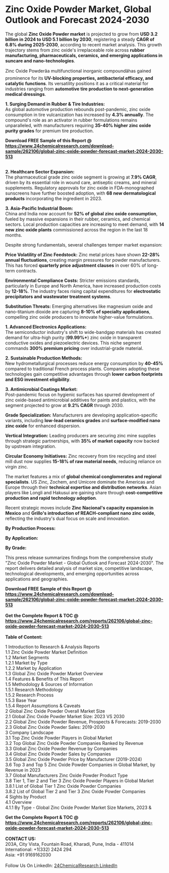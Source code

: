 <h1>Zinc Oxide Powder Market, Global Outlook and Forecast 2024-2030</h1><p>The global <strong>Zinc Oxide Powder market</strong> is projected to grow from <strong>USD 3.2 billion in 2024 to USD 5.1 billion by 2030</strong>, registering a steady <strong>CAGR of 6.8% during 2025-2030</strong>, according to recent market analysis. This growth trajectory stems from zinc oxide's irreplaceable role across <strong>rubber manufacturing, pharmaceuticals, ceramics, and emerging applications in suncare and nano-technologies</strong>.</p><p>Zinc Oxide Powderâa multifunctional inorganic compoundâhas gained prominence for its <strong>UV-blocking properties, antibacterial efficacy, and catalytic functions</strong>. Its versatility positions it as a critical material for industries ranging from <strong>automotive tire production to next-generation medical dressings</strong>.</p><p><strong>1. Surging Demand in Rubber &amp; Tire Industries:</strong><br>
As global automotive production rebounds post-pandemic, zinc oxide consumption in tire vulcanization has increased by <strong>4.3% annually</strong>. The compound's role as an activator in rubber formulations remains unparalleled, with manufacturers requiring <strong>35-40% higher zinc oxide purity grades</strong> for premium tire production.</p><div><b>Download FREE Sample of this Report @ 
            <a href="https://www.24chemicalresearch.com/download-sample/262106/global-zinc-oxide-powder-forecast-market-2024-2030-513">
            https://www.24chemicalresearch.com/download-sample/262106/global-zinc-oxide-powder-forecast-market-2024-2030-513</a></b></div><br><p><strong>2. Healthcare Sector Expansion:</strong><br>
The pharmaceutical grade zinc oxide segment is growing at <strong>7.9% CAGR</strong>, driven by its essential role in wound care, antiseptic creams, and mineral supplements. Regulatory approvals for zinc oxide in FDA-monographed sunscreens have further boosted adoption, with <strong>68 new dermatological products</strong> incorporating the ingredient in 2023.</p><p><strong>3. Asia-Pacific Industrial Boom:</strong><br>
China and India now account for <strong>52% of global zinc oxide consumption</strong>, fueled by massive expansions in their rubber, ceramics, and chemical sectors. Local production capacities are increasing to meet demand, with <strong>14 new zinc oxide plants</strong> commissioned across the region in the last 18 months.</p><p>Despite strong fundamentals, several challenges temper market expansion:</p><p><strong>Price Volatility of Zinc Feedstock:</strong> Zinc metal prices have shown <strong>22-28% annual fluctuations</strong>, creating margin pressures for powder manufacturers. This has forced <strong>quarterly price adjustment clauses</strong> in over 60% of long-term contracts.</p><p><strong>Environmental Compliance Costs:</strong> Stricter emissions standards, particularly in Europe and North America, have increased production costs by <strong>12-18%</strong>. The industry faces rising capital expenditures for <strong>electrostatic precipitators and wastewater treatment systems</strong>.</p><p><strong>Substitution Threats:</strong> Emerging alternatives like magnesium oxide and nano-titanium dioxide are capturing <strong>8-10% of specialty applications</strong>, compelling zinc oxide producers to innovate higher-value formulations.</p><p><strong>1. Advanced Electronics Applications:</strong><br>
The semiconductor industry's shift to wide-bandgap materials has created demand for ultra-high purity (<strong>99.99%+</strong>) zinc oxide in transparent conductive oxides and piezoelectric devices. This niche segment commands <strong>300% premium pricing</strong> over industrial-grade material.</p><p><strong>2. Sustainable Production Methods:</strong><br>
New hydrometallurgical processes reduce energy consumption by <strong>40-45%</strong> compared to traditional French process plants. Companies adopting these technologies gain competitive advantages through <strong>lower carbon footprints and ESG investment eligibility</strong>.</p><p><strong>3. Antimicrobial Coatings Market:</strong><br>
Post-pandemic focus on hygienic surfaces has spurred development of zinc oxide-based antimicrobial additives for paints and plastics, with the segment projected to grow at <strong>9.2% CAGR</strong> through 2030.</p><p><strong>Grade Specialization:</strong> Manufacturers are developing application-specific variants, including <strong>low-lead ceramics grades</strong> and <strong>surface-modified nano zinc oxide</strong> for enhanced dispersion.</p><p><strong>Vertical Integration:</strong> Leading producers are securing zinc mine supplies through strategic partnerships, with <strong>35% of market capacity</strong> now backed by upstream integration.</p><p><strong>Circular Economy Initiatives:</strong> Zinc recovery from tire recycling and steel mill dust now supplies <strong>15-18% of raw material needs</strong>, reducing reliance on virgin zinc.</p><p>The market features a mix of <strong>global chemical conglomerates and regional specialists</strong>. US Zinc, Zochem, and Umicore dominate the Americas and Europe through their <strong>technical expertise and distribution networks</strong>. Asian players like Longli and Hakusui are gaining share through <strong>cost-competitive production and rapid technology adoption</strong>.</p><p>Recent strategic moves include <strong>Zinc Nacional's capacity expansion in Mexico</strong> and <strong>Grillo's introduction of REACH-compliant nano zinc oxide</strong>, reflecting the industry's dual focus on scale and innovation.</p><p><strong>By Production Process:</strong></p><p><strong>By Application:</strong></p><p><strong>By Grade:</strong></p><p>This press release summarizes findings from the comprehensive study "Zinc Oxide Powder Market - Global Outlook and Forecast 2024-2030". The report delivers detailed analysis of market size, competitive landscape, technological developments, and emerging opportunities across applications and geographies.</p><div><b>Download FREE Sample of this Report @ 
            <a href="https://www.24chemicalresearch.com/download-sample/262106/global-zinc-oxide-powder-forecast-market-2024-2030-513">
            https://www.24chemicalresearch.com/download-sample/262106/global-zinc-oxide-powder-forecast-market-2024-2030-513</a></b></div><br><div><b>Get the Complete Report & TOC @ 
            <a href="https://www.24chemicalresearch.com/reports/262106/global-zinc-oxide-powder-forecast-market-2024-2030-513">
            https://www.24chemicalresearch.com/reports/262106/global-zinc-oxide-powder-forecast-market-2024-2030-513</a></b></div><br>
            <b>Table of Content:</b><p>1 Introduction to Research & Analysis Reports<br />
    1.1 Zinc Oxide Powder Market Definition<br />
    1.2 Market Segments<br />
        1.2.1 Market by Type<br />
        1.2.2 Market by Application<br />
    1.3 Global Zinc Oxide Powder Market Overview<br />
    1.4 Features & Benefits of This Report<br />
    1.5 Methodology & Sources of Information<br />
        1.5.1 Research Methodology<br />
        1.5.2 Research Process<br />
        1.5.3 Base Year<br />
        1.5.4 Report Assumptions & Caveats<br />
2 Global Zinc Oxide Powder Overall Market Size<br />
    2.1 Global Zinc Oxide Powder Market Size: 2023 VS 2030<br />
    2.2 Global Zinc Oxide Powder Revenue, Prospects & Forecasts: 2019-2030<br />
    2.3 Global Zinc Oxide Powder Sales: 2019-2030<br />
3 Company Landscape<br />
    3.1 Top Zinc Oxide Powder Players in Global Market<br />
    3.2 Top Global Zinc Oxide Powder Companies Ranked by Revenue<br />
    3.3 Global Zinc Oxide Powder Revenue by Companies<br />
    3.4 Global Zinc Oxide Powder Sales by Companies<br />
    3.5 Global Zinc Oxide Powder Price by Manufacturer (2019-2024)<br />
    3.6 Top 3 and Top 5 Zinc Oxide Powder Companies in Global Market, by Revenue in 2023<br />
    3.7 Global Manufacturers Zinc Oxide Powder Product Type<br />
    3.8 Tier 1, Tier 2 and Tier 3 Zinc Oxide Powder Players in Global Market<br />
        3.8.1 List of Global Tier 1 Zinc Oxide Powder Companies<br />
        3.8.2 List of Global Tier 2 and Tier 3 Zinc Oxide Powder Companies<br />
4 Sights by Product<br />
    4.1 Overview<br />
        4.1.1 By Type - Global Zinc Oxide Powder Market Size Markets, 2023 &</p><div><b>Get the Complete Report & TOC @ 
            <a href="https://www.24chemicalresearch.com/reports/262106/global-zinc-oxide-powder-forecast-market-2024-2030-513">
            https://www.24chemicalresearch.com/reports/262106/global-zinc-oxide-powder-forecast-market-2024-2030-513</a></b></div><br><b>CONTACT US:</b><br>
            203A, City Vista, Fountain Road, Kharadi, Pune, India - 411014<br>
            International: +1(332) 2424 294<br>
            Asia: +91 9169162030 <br><br>
            Follow Us On LinkedIn: <a href="https://www.linkedin.com/company/24chemicalresearch/">24ChemicalResearch LinkedIn</a>